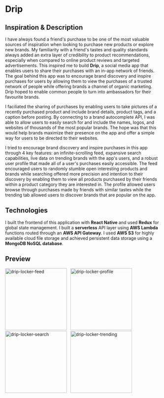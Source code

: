 # Drip

## Inspiration & Description
I have always found a friend's purchase to be one of the most valuable sources of inspiration when looking to purchase new products or explore new brands. My familiarity
with a friend's tastes and quality standards always added an extra layer of credibility to product recommendations, especially when compared to
online product reviews and targeted advertisements. This inspired me to build **Drip**, a social media app that enables users to share their 
purchases with an in-app network of friends. The goal behind this app was to encourage brand discovery and inspire purchases for users by allowing them to view the purchases of a trusted network of people while offering brands a channel of organic marketing. Drip hoped to enable common people to turn into ambassadors for their favourite brands.

I faciliated the sharing of purchases by enabling users to take pictures of a recently purchased product and include brand details, product tags, and a caption before posting. By connecting to a brand autocomplete API, I was able to allow users to easily search for and include the names, logos, and websites of thousands of the most popular brands. The hope was that this would help brands maximize their presence on the app and offer a simple way for users to be directed to their websites.

I tried to encourage brand discovery and inspire purchases in this app through 4 key features: an infinite-scrolling feed, expansive search capabilities, live data on trending brands with the app's users, and a robust user profile that made all of a user's purchases easily accessible.
The feed encouraged users to randomly stumble open interesting products and brands while searching offered more precision and intention to their
discovery by enabling them to view all products purchased by their friends within a product category they are interested in. The profile allowed users browse through purchases made by friends with similar tastes while the trending tab allowed users to discover brands that are popular on the app. 

## Technologies
I built the frontend of this application with **React Native** and used **Redux** for global state management. I built a **serverless** API layer using **AWS Lambda**
functions routed through an **AWS API Gateway**. I used **AWS S3** for highly available cloud file storage and achieved persistent data storage using a **MongoDB NoSQL database**. 

## Preview

<img width="200" alt="drip-locker-feed" src="https://user-images.githubusercontent.com/23081661/146857556-6096a0b4-1e99-4e5b-ae47-7acc938d4329.png">&nbsp;&nbsp;&nbsp;<img width="200" alt="drip-locker-profile" src="https://user-images.githubusercontent.com/23081661/146857563-14e3c64a-31c4-4599-947d-45f1238fbdca.png">&nbsp;&nbsp;&nbsp;<img width="200" alt="drip-locker-search" src="https://user-images.githubusercontent.com/23081661/146857577-a5ebdba3-3e83-4a57-b563-131c3c02ba51.png">&nbsp;&nbsp;&nbsp;<img width="200" alt="drip-locker-trending" src="https://user-images.githubusercontent.com/23081661/146857585-4be8c0b1-2bc8-46d0-9a5d-a2466388c3fb.png">


